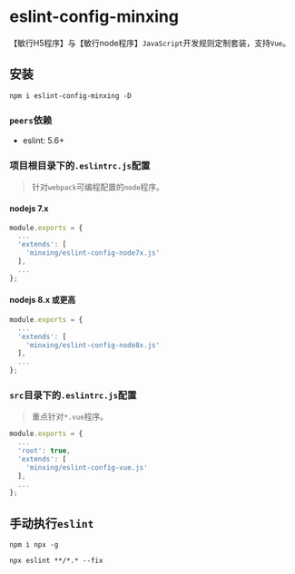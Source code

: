 # eslint-config-minxing

【敏行H5程序】与【敏行node程序】`JavaScript`开发规则定制套装，支持`Vue`。

## 安装

`npm i eslint-config-minxing -D`

### `peers`依赖

* eslint: 5.6+

### 项目根目录下的`.eslintrc.js`配置

> 针对`webpack`可编程配置的`node`程序。

#### nodejs 7.x

```javascript
module.exports = {
  ...
  'extends': [
    'minxing/eslint-config-node7x.js'
  ],
  ...
};
```

#### nodejs 8.x 或更高

```javascript
module.exports = {
  ...
  'extends': [
    'minxing/eslint-config-node8x.js'
  ],
  ...
};
```

### `src`目录下的`.eslintrc.js`配置

> 重点针对`*.vue`程序。

```javascript
module.exports = {
  ...
  'root': true,
  'extends': [
    'minxing/eslint-config-vue.js'
  ],
  ...
};
```

## 手动执行`eslint`

`npm i npx -g`

`npx eslint **/*.* --fix`
